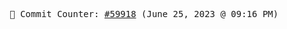 <p align="center">
    <samp>
        📮 Commit Counter: <a href="https://github.com/Javascript-void0/Javascript-void0/commits/main">#59918</a> (June 25, 2023 @ 09:16 PM)
    </samp>
</p>